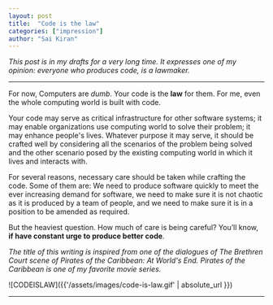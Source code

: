 ```yaml
---
layout: post
title:  "Code is the law"
categories: ["impression"]
author: "Sai Kiran"
---
```


*This post is in my drafts for a very long time.
It expresses one of my opinion: everyone who produces code, is a lawmaker.*

---

For now, Computers are *dumb*.
Your code is the **law** for them. For me, even the whole computing world is built with code.

Your code may serve as critical
infrastructure for other software systems;
it may enable organizations use computing world
to solve their problem; it may enhance people's lives.
Whatever purpose it may serve,
it should be crafted well by considering all
the scenarios of the problem being solved and
the other scenario posed by the existing computing world
in which it lives and interacts with.

For several reasons, necessary care should be taken while crafting the code.
Some of them are:
We need to produce software quickly to meet the ever increasing demand for software,
we need to make sure it is not chaotic as it is produced by a team of people,
and
we need to make sure it is in a  position to be amended as required.

But the heaviest question.
How much of care is being careful?
You’ll know, **if have constant urge to produce better code**.


*The title of this writing is inspired from one
of the dialogues of The Brethren Court scene of
Pirates of the Caribbean: At World's End. Pirates of the Caribbean
is one of my favorite movie series.*

![CODEISLAW]({{'/assets/images/code-is-law.gif' | absolute_url }})

----------------
<!--Inspired by a dialogue in pirates of the caribbean.-->

<!--code is the law-->

<!--The computers are dumb. At they are now. I don’t know about future. They are designed to be dumb. They just follow what you tell them to do. Obviously you’d program them. This is how we get our work done with a computer.-->

<!--Now because computing is everything. Computing merges with our lives. Now we outsource our tedious tasks to those dumb devices. And now there is a need of how we do it. Whether yo are working (the problem) on simple utility, mobile application or financial applications or industry robots or modern Ai systems. You need to understand that you need to do it well. For computers your code is the law. They follow it whatever happens, they are designed to be like that. Failing to produce law that has lot of loop holes or that doesn’t consider all necessary scenarios will make you pay the price. Also those laws needs to be amended with latest situations. Those laws won’t be valid forever. So, constant urge of having to improvise the law is recommended.-->

<!--Now in the ever increasing business in digital world. or time to market. we’ll need to produce software very quickly. And you not only you produce software. It is a group of people who does it. It is the product of group of people. -->

<!--Majorly here what we discuss is about how you do it technically. May b e the problem you are solving is of a particular domain. Is your `technical solution` is covering all the scenarios `technically` or is the law ready to be extended with minimal effect. You may cover all scenarios that the problem poses and you should also cover all the scenarios the technical world poses to your solution. You need to consider that also. Technically how easy it is to extend the code to fit new feature determines efficient time usage. You need to do it properly if not perfectly. There may be a new person trying to extend your code. So, while developing the product owner needs to consider all these.-->

<!--- Technical scenarios posed (security related) etc., like non-functional requirements.-->
<!--- Some nice process so that new joined works well-->


<!--To solve these problem we have many tools. Lot of tools, linting, security analyzers, tools to improve the usability of particular language (these are mostly helpful in teams). May be incorporate those tools to be effective. No need to use all of them. Lot of fancy name buzzwords. May be understand them. Understand what problems they would solve. And if you feel that is your problem. use it. Development processes, tools can’t name them. Understand your scenario. Team size, tech stack, situation of existing codebase. delivery deadlines consider all those and choose those tools that helps you.-->

<!--ofcouse lifetime of software is tend to be less. But it has to be good and extendible.-->

<!--So have the constant urge to produce better code. Because code is the law and it has to be …. you know. Then you will produce the software that is close to be good.-->

<!--Development/delivery team should have constant urge to produce good code.-->
<!--There are many processes defined to follow.-->



<!--Talk about my onscreen remainder. saikiran@Commander . To try to keep in mind I should write every command carefully.-->

<!--Hey lawmaker, Behave as a responsible lawmaker-->

